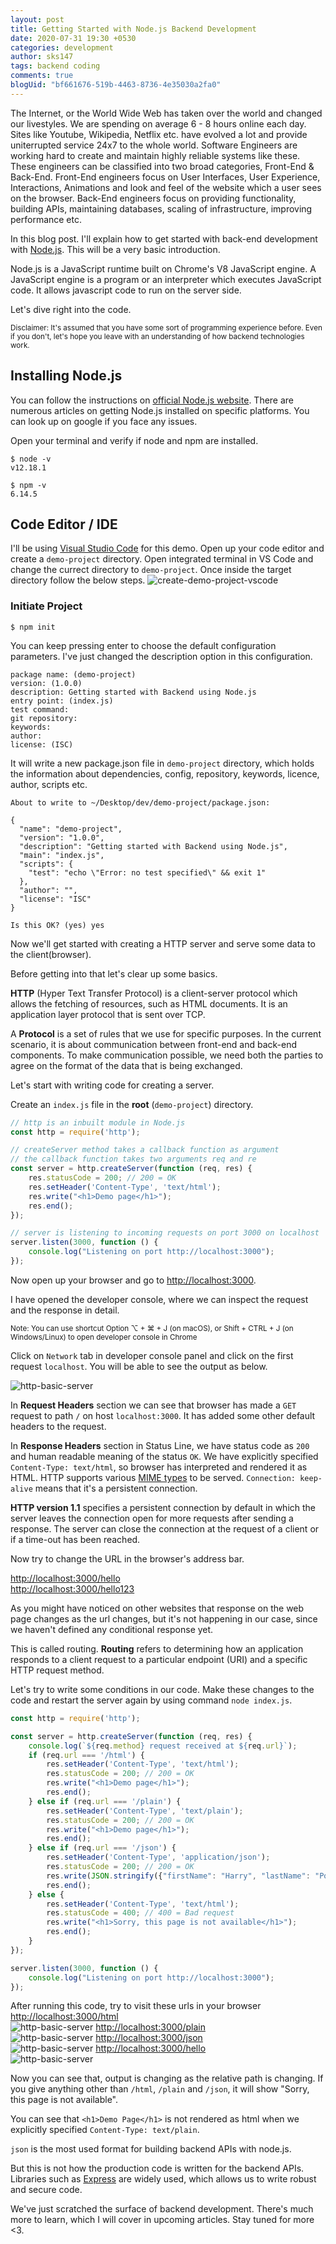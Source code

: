 ```yaml
---
layout: post
title: Getting Started with Node.js Backend Development
date: 2020-07-31 19:30 +0530
categories: development
author: sks147
tags: backend coding
comments: true
blogUid: "bf661676-519b-4463-8736-4e35030a2fa0"
---
```

The Internet, or the World Wide Web has taken over the world and changed our livestyles. We are spending on average 6 - 8 hours online each day. Sites like Youtube, Wikipedia, Netflix etc. have evolved a lot and provide uniterrupted service 24x7 to the whole world. Software Engineers are working hard to create and maintain highly reliable systems like these. These engineers can be classified into two broad categories, Front-End & Back-End. Front-End engineers focus on User Interfaces, User Experience, Interactions, Animations and look and feel of the website which a user sees on the browser. Back-End engineers focus on providing functionality, building APIs, maintaining databases, scaling of infrastructure, improving performance etc. 

In this blog post. I'll explain how to get started with back-end development with [Node.js](https://nodejs.org/en/). This will be a very basic introduction.

Node.js is a JavaScript runtime built on Chrome's V8 JavaScript engine. A JavaScript engine is a program or an interpreter which executes JavaScript code. It allows javascript code to run on the server side.

Let's dive right into the code. 

<small>Disclaimer: It's assumed that you have some sort of programming experience before. Even if you don't, let's hope you leave with an understanding of how backend technologies work.</small>

## Installing Node.js

You can follow the instructions on [official Node.js website](https://nodejs.org/en/download/).
There are numerous articles on getting Node.js installed on specific platforms. You can look up on google if you face any issues.

Open your terminal and verify if node and npm are installed.
```
$ node -v
v12.18.1

$ npm -v
6.14.5
```

## Code Editor / IDE
I'll be using [Visual Studio Code](https://code.visualstudio.com/) for this demo. Open up your code editor and create a `demo-project` directory. Open integrated terminal in VS Code and change the currect directory to `demo-project`. Once inside the target directory follow the below steps.
![create-demo-project-vscode](/assets/images/getting-started-with-nodejs-backend-development/create-demo-project-vscode.png)
### Initiate Project

```
$ npm init
```
You can keep pressing enter to choose the default configuration parameters. I've just changed the description option in this configuration.
```
package name: (demo-project) 
version: (1.0.0) 
description: Getting started with Backend using Node.js
entry point: (index.js) 
test command: 
git repository: 
keywords: 
author: 
license: (ISC) 
```
It will write a new package.json file in `demo-project` directory, which holds the information about dependencies, config, repository, keywords, licence, author, scripts etc. 
```
About to write to ~/Desktop/dev/demo-project/package.json:

{
  "name": "demo-project",
  "version": "1.0.0",
  "description": "Getting started with Backend using Node.js",
  "main": "index.js",
  "scripts": {
    "test": "echo \"Error: no test specified\" && exit 1"
  },
  "author": "",
  "license": "ISC"
}

Is this OK? (yes) yes
```
Now we'll get started with creating a HTTP server and serve some data to the client(browser).

Before getting into that let's clear up some basics. 

**HTTP** (Hyper Text Transfer Protocol) is a client-server protocol which allows the fetching of resources, such as HTML documents. It is an application layer protocol that is sent over TCP.

A **Protocol** is a set of rules that we use for specific purposes. In the current scenario, it is about communication between front-end and back-end components. To make communication possible, we need both the parties to agree on the format of the data that is being exchanged. 

Let's start with writing code for creating a server.

Create an `index.js` file in the **root** (`demo-project`) directory.

```javascript
// http is an inbuilt module in Node.js
const http = require('http');

// createServer method takes a callback function as argument
// the callback function takes two arguments req and re
const server = http.createServer(function (req, res) {
    res.statusCode = 200; // 200 = OK
    res.setHeader('Content-Type', 'text/html');
    res.write("<h1>Demo page</h1>");
    res.end();
});

// server is listening to incoming requests on port 3000 on localhost
server.listen(3000, function () {
    console.log("Listening on port http://localhost:3000");
});
```

Now open up your browser and go to [http://localhost:3000](http://localhost:3000).

I have opened the developer console, where we can inspect the request and the response in detail. 

<small>Note: You can use shortcut Option ⌥ + ⌘ + J (on macOS), or Shift + CTRL + J (on Windows/Linux) to open developer console in Chrome</small>

Click on `Network` tab in developer console panel and click on the first request `localhost`. You will be able to see the output as below.

![http-basic-server](/assets/images/getting-started-with-nodejs-backend-development/http-basic-server.png)

In **Request Headers** section we can see that browser has made a `GET` request to path `/` on host `localhost:3000`. It has added some other default headers to the request.

In **Response Headers** section in Status Line, we have status code as `200` and human readable meaning of the status `OK`. We have explicitly specified `Content-Type: text/html`, so browser has interpreted and rendered it as HTML. HTTP supports various [MIME types](https://developer.mozilla.org/en-US/docs/Web/HTTP/Basics_of_HTTP/MIME_types) to be served. `Connection: keep-alive` means that it's a persistent connection. 

**HTTP version 1.1** specifies a persistent connection by default in which the server leaves the connection open for more requests after sending a response. The server can close the connection at the request of a client or if a time-out has been reached. 

Now try to change the URL in the browser's address bar.

[http://localhost:3000/hello](http://localhost:3000/hello) <br/>
[http://localhost:3000/hello123](http://localhost:3000/hello123)

As you might have noticed on other websites that response on the web page changes as the url changes, but it's not happening in our case, since we haven't defined any conditional response yet.

This is called routing. **Routing** refers to determining how an application responds to a client request to a particular endpoint (URI) and a specific HTTP request method.

Let's try to write some conditions in our code. Make these changes to the code and restart the server again by using command `node index.js`.


```javascript
const http = require('http');

const server = http.createServer(function (req, res) {
    console.log(`${req.method} request received at ${req.url}`);
    if (req.url === '/html') {
        res.setHeader('Content-Type', 'text/html');
        res.statusCode = 200; // 200 = OK
        res.write("<h1>Demo page</h1>");
        res.end();
    } else if (req.url === '/plain') {
        res.setHeader('Content-Type', 'text/plain');
        res.statusCode = 200; // 200 = OK
        res.write("<h1>Demo page</h1>");
        res.end();
    } else if (req.url === '/json') {
        res.setHeader('Content-Type', 'application/json');
        res.statusCode = 200; // 200 = OK
        res.write(JSON.stringify({"firstName": "Harry", "lastName": "Potter"}));
        res.end();
    } else {
        res.setHeader('Content-Type', 'text/html');
        res.statusCode = 400; // 400 = Bad request
        res.write("<h1>Sorry, this page is not available</h1>");
        res.end();
    }
});

server.listen(3000, function () {
    console.log("Listening on port http://localhost:3000");
});
```

After running this code, try to visit these urls in your browser<br/>
[http://localhost:3000/html](http://localhost:3000/html) <br/>
![http-basic-server](/assets/images/getting-started-with-nodejs-backend-development/3000-html.png)
[http://localhost:3000/plain](http://localhost:3000/plain) <br/>
![http-basic-server](/assets/images/getting-started-with-nodejs-backend-development/3000-plain.png)
[http://localhost:3000/json](http://localhost:3000/json) <br/>
![http-basic-server](/assets/images/getting-started-with-nodejs-backend-development/3000-json.png)
[http://localhost:3000/hello](http://localhost:3000/hello) <br/>
![http-basic-server](/assets/images/getting-started-with-nodejs-backend-development/3000-hello.png)

Now you can see that, output is changing as the relative path is changing. If you give anything other than `/html`, `/plain` and `/json`, it will show "Sorry, this page is not available".

You can see that `<h1>Demo Page</h1>` is not rendered as html when we explicitly specified `Content-Type: text/plain`.

`json` is the most used format for building backend APIs with node.js.

But this is not how the production code is written for the backend APIs. Libraries such as [Express](https://expressjs.com/) are widely used, which allows us to write robust and secure code.

We've just scratched the surface of backend development. There's much more to learn, which I will cover in upcoming articles. Stay tuned for more <3.
